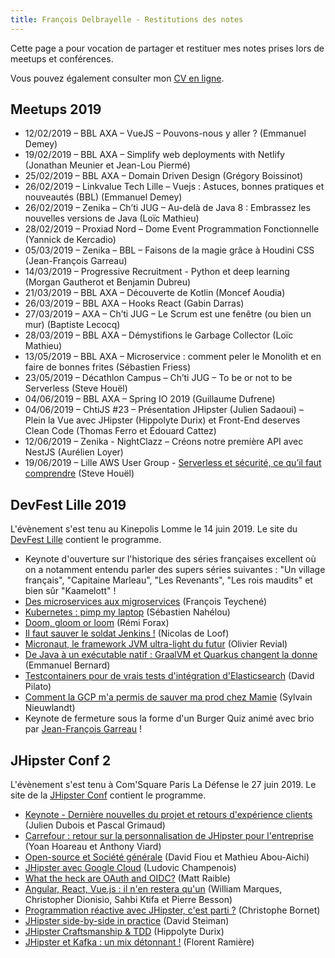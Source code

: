 ```yaml
---
title: François Delbrayelle - Restitutions des notes
---
```


Cette page a pour vocation de partager et restituer mes notes prises lors de meetups et conférences.

Vous pouvez également consulter mon [CV en ligne](https://francois-delbrayelle.fr).

## Meetups 2019

- 12/02/2019 – BBL AXA – VueJS – Pouvons-nous y aller ? (Emmanuel Demey)
- 19/02/2019 – BBL AXA – Simplify web deployments with Netlify (Jonathan Meunier et Jean-Lou Piermé)
- 25/02/2019 – BBL AXA – Domain Driven Design (Grégory Boissinot)
- 26/02/2019 – Linkvalue Tech Lille – Vuejs : Astuces, bonnes pratiques et nouveautés (BBL) (Emmanuel Demey)
- 26/02/2019 – Zenika – Ch’ti JUG – Au-delà de Java 8 : Embrassez les nouvelles versions de Java (Loïc Mathieu)
- 28/02/2019 – Proxiad Nord – Dome Event Programmation Fonctionnelle (Yannick de Kercadio)
- 05/03/2019 – Zenika – BBL – Faisons de la magie grâce à Houdini CSS (Jean-François Garreau)
- 14/03/2019 – Progressive Recruitment - Python et deep learning (Morgan Gautherot et Benjamin Dubreu)
- 21/03/2019 – BBL AXA – Découverte de Kotlin (Moncef Aoudia)
- 26/03/2019 – BBL AXA – Hooks React (Gabin Darras)
- 27/03/2019 – AXA – Ch’ti JUG – Le Scrum est une fenêtre (ou bien un mur) (Baptiste Lecocq)
- 28/03/2019 – BBL AXA – Démystifions le Garbage Collector (Loïc Mathieu)
- 13/05/2019 – BBL AXA – Microservice  : comment peler le Monolith et en faire de bonnes frites (Sébastien Friess)
- 23/05/2019 – Décathlon Campus – Ch’ti JUG – To be or not to be Serverless (Steve Houël)
- 04/06/2019 – BBL AXA – Spring IO 2019 (Guillaume Dufrene)
- 04/06/2019 – ChtiJS #23 – Présentation JHipster (Julien Sadaoui) – Plein la Vue avec JHipster (Hippolyte Durix) et Front-End deserves Clean Code (Thomas Ferro et Édouard Cattez)
- 12/06/2019 – Zenika  - NightClazz – Créons notre première API avec NestJS (Aurélien Loyer)
- 19/06/2019 – Lille AWS User Group - [Serverless et sécurité, ce qu’il faut comprendre](serverless-securite.md) (Steve Houël)

## DevFest Lille 2019

L'évènement s'est tenu au Kinepolis Lomme le 14 juin 2019. Le site du [DevFest Lille](https://devfest.gdglille.org) contient le programme.

- Keynote d'ouverture sur l'historique des séries françaises excellent où on a notamment entendu parler des supers séries suivantes : "Un village français", "Capitaine Marleau", "Les Revenants", "Les rois maudits" et bien sûr "Kaamelott" !
- [Des microservices aux migroservices](devfestlille2019/migroservices.md) (François Teychené)
- [Kubernetes : pimp my laptop](devfestlille2019/kubernetes.md) (Sébastien Nahélou)
- [Doom, gloom or loom](devfestlille2019/fibers-continuations.md) (Rémi Forax)
- [Il faut sauver le soldat Jenkins !](devfestlille2019/jenkins-x.md) (Nicolas de Loof)
- [Micronaut, le framework JVM ultra-light du futur](devfestlille2019/micronaut.md) (Olivier Revial)
- [De Java à un exécutable natif : GraalVM et Quarkus changent la donne](devfestlille2019/quarkus.md) (Emmanuel Bernard)
- [Testcontainers pour de vrais tests d'intégration d'Elasticsearch](devfestlille2019/elastic.md) (David Pilato)
- [Comment la GCP m'a permis de sauver ma prod chez Mamie](devfestlille2019/gcp.md) (Sylvain Nieuwlandt)
- Keynote de fermeture sous la forme d'un Burger Quiz animé avec brio par [Jean-François Garreau](https://twitter.com/jefbinomed) !

## JHipster Conf 2

L'évènement s'est tenu à Com'Square Paris La Défense le 27 juin 2019. Le site de la [JHipster Conf](https://jhipster-conf.github.io) contient le programme.

- [Keynote - Dernière nouvelles du projet et retours d'expérience clients](jhipsterconf2/keynote.md) (Julien Dubois et Pascal Grimaud)
- [Carrefour : retour sur la personnalisation de JHipster pour l'entreprise](jhipsterconf2/carrefour.md) (Yoan Hoareau et Anthony Viard)
- [Open-source et Société générale](jhipsterconf2/oss-sg.md) (David Fiou et Mathieu Abou-Aichi)
- [JHipster avec Google Cloud](jhipsterconf2/gcp.md) (Ludovic Champenois)
- [What the heck are OAuth and OIDC?](jhipsterconf2/oauth-oidc.md) (Matt Raible)
- [Angular, React, Vue.js : il n'en restera qu'un](jhipsterconf2/angular-react-vue.md) (William Marques, Christopher Dionisio, Sahbi Ktifa et Pierre Besson)
- [Programmation réactive avec JHipster, c'est parti ?](jhipsterconf2/prog-reactive.md) (Christophe Bornet)
- [JHipster side-by-side in practice](jhipsterconf2/side-by-side.md) (David Steiman)
- [JHipster Craftsmanship & TDD](jhipsterconf2/craftsmanship.md) (Hippolyte Durix)
- [JHipster et Kafka : un mix détonnant !](jhipsterconf2/kafka.md) (Florent Ramière)
